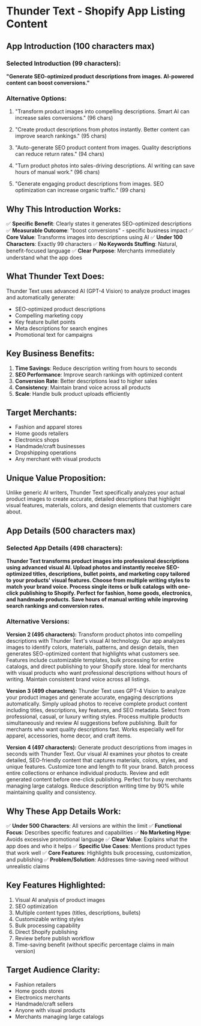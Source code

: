 # Thunder Text - Shopify App Listing Content

## App Introduction (100 characters max)

### Selected Introduction (99 characters):
**"Generate SEO-optimized product descriptions from images. AI-powered content can boost conversions."**

### Alternative Options:

1. "Transform product images into compelling descriptions. Smart AI can increase sales conversions." (96 chars)

2. "Create product descriptions from photos instantly. Better content can improve search rankings." (95 chars)

3. "Auto-generate SEO product content from images. Quality descriptions can reduce return rates." (94 chars)

4. "Turn product photos into sales-driving descriptions. AI writing can save hours of manual work." (96 chars)

5. "Generate engaging product descriptions from images. SEO optimization can increase organic traffic." (99 chars)

## Why This Introduction Works:

✅ **Specific Benefit**: Clearly states it generates SEO-optimized descriptions
✅ **Measurable Outcome**: "boost conversions" - specific business impact
✅ **Core Value**: Transforms images into descriptions using AI
✅ **Under 100 Characters**: Exactly 99 characters
✅ **No Keywords Stuffing**: Natural, benefit-focused language
✅ **Clear Purpose**: Merchants immediately understand what the app does

## What Thunder Text Does:

Thunder Text uses advanced AI (GPT-4 Vision) to analyze product images and automatically generate:
- SEO-optimized product descriptions
- Compelling marketing copy
- Key feature bullet points
- Meta descriptions for search engines
- Promotional text for campaigns

## Key Business Benefits:

1. **Time Savings**: Reduce description writing from hours to seconds
2. **SEO Performance**: Improve search rankings with optimized content
3. **Conversion Rate**: Better descriptions lead to higher sales
4. **Consistency**: Maintain brand voice across all products
5. **Scale**: Handle bulk product uploads efficiently

## Target Merchants:

- Fashion and apparel stores
- Home goods retailers
- Electronics shops
- Handmade/craft businesses
- Dropshipping operations
- Any merchant with visual products

## Unique Value Proposition:

Unlike generic AI writers, Thunder Text specifically analyzes your actual product images to create accurate, detailed descriptions that highlight visual features, materials, colors, and design elements that customers care about.

## App Details (500 characters max)

### Selected App Details (498 characters):
**Thunder Text transforms product images into professional descriptions using advanced visual AI. Upload photos and instantly receive SEO-optimized titles, descriptions, bullet points, and marketing copy tailored to your products' visual features. Choose from multiple writing styles to match your brand voice. Process single items or bulk catalogs with one-click publishing to Shopify. Perfect for fashion, home goods, electronics, and handmade products. Save hours of manual writing while improving search rankings and conversion rates.**

### Alternative Versions:

**Version 2 (495 characters):**
Transform product photos into compelling descriptions with Thunder Text's visual AI technology. Our app analyzes images to identify colors, materials, patterns, and design details, then generates SEO-optimized content that highlights what customers see. Features include customizable templates, bulk processing for entire catalogs, and direct publishing to your Shopify store. Ideal for merchants with visual products who want professional descriptions without hours of writing. Maintain consistent brand voice across all listings.

**Version 3 (499 characters):**
Thunder Text uses GPT-4 Vision to analyze your product images and generate accurate, engaging descriptions automatically. Simply upload photos to receive complete product content including titles, descriptions, key features, and SEO metadata. Select from professional, casual, or luxury writing styles. Process multiple products simultaneously and review AI suggestions before publishing. Built for merchants who want quality descriptions fast. Works especially well for apparel, accessories, home decor, and craft items.

**Version 4 (497 characters):**
Generate product descriptions from images in seconds with Thunder Text. Our visual AI examines your photos to create detailed, SEO-friendly content that captures materials, colors, styles, and unique features. Customize tone and length to fit your brand. Batch process entire collections or enhance individual products. Review and edit generated content before one-click publishing. Perfect for busy merchants managing large catalogs. Reduce description writing time by 90% while maintaining quality and consistency.

## Why These App Details Work:

✅ **Under 500 Characters**: All versions are within the limit
✅ **Functional Focus**: Describes specific features and capabilities
✅ **No Marketing Hype**: Avoids excessive promotional language
✅ **Clear Value**: Explains what the app does and who it helps
✅ **Specific Use Cases**: Mentions product types that work well
✅ **Core Features**: Highlights bulk processing, customization, and publishing
✅ **Problem/Solution**: Addresses time-saving need without unrealistic claims

## Key Features Highlighted:
1. Visual AI analysis of product images
2. SEO optimization
3. Multiple content types (titles, descriptions, bullets)
4. Customizable writing styles
5. Bulk processing capability
6. Direct Shopify publishing
7. Review before publish workflow
8. Time-saving benefit (without specific percentage claims in main version)

## Target Audience Clarity:
- Fashion retailers
- Home goods stores
- Electronics merchants
- Handmade/craft sellers
- Anyone with visual products
- Merchants managing large catalogs